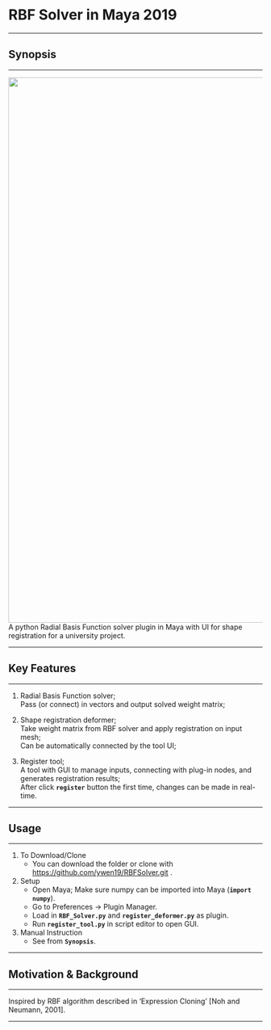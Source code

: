 # RBF Solver in Maya 2019
---

## Synopsis
---

<img src="images/inUse.gif" width="1080">
A python Radial Basis Function solver plugin in Maya with UI for shape registration for a university project.  

---

## Key Features
---

1. Radial Basis Function solver;  
   Pass (or connect) in vectors and output solved weight matrix;  
   
2. Shape registration deformer;  
   Take weight matrix from RBF solver and apply registration on input mesh;  
   Can be automatically connected by the tool UI;
   
3. Register tool;  
   A tool with GUI to manage inputs, connecting with plug-in nodes, and generates registration results;  
   After click **`register`** button the first time, changes can be made in real-time.  
   
---

## Usage
---

1. To Download/Clone
   - You can download the folder or clone with https://github.com/ywen19/RBFSolver.git .
2. Setup
   - Open Maya; Make sure numpy can be imported into Maya (**`import numpy`**).
   - Go to Preferences -> Plugin Manager.
   - Load in **`RBF_Solver.py`** and **`register_deformer.py`** as plugin.
   - Run **`register_tool.py`** in script editor to open GUI.
3. Manual Instruction
   - See from **`Synopsis`**.
   
---

## Motivation & Background
---

Inspired by RBF algorithm described in ‘Expression Cloning’ [Noh and Neumann, 2001]. 

---


